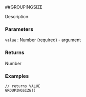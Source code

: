 ##GROUPINGSIZE

Description

### Parameters
`value` : Number (required) - argument

### Returns
Number

### Examples
```
// returns VALUE
GROUPINGSIZE()
```